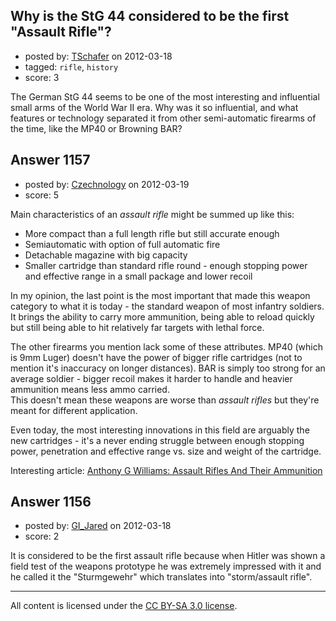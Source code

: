 ## Why is the StG 44 considered to be the first "Assault Rifle"?

- posted by: [TSchafer](https://stackexchange.com/users/-1/379-tschafer) on 2012-03-18
- tagged: `rifle`, `history`
- score: 3

The German StG 44 seems to be one of the most interesting and influential small arms of the World War II era. Why was it so influential, and what features or technology separated it from  other semi-automatic firearms of the time, like the MP40 or Browning BAR?


## Answer 1157

- posted by: [Czechnology](https://stackexchange.com/users/-1/101-czechnology) on 2012-03-19
- score: 5

Main characteristics of an *assault rifle* might be summed up like this:

* More compact than a full length rifle but still accurate enough
* Semiautomatic with option of full automatic fire
* Detachable magazine with big capacity
* Smaller cartridge than standard rifle round - enough stopping power and effective range in a small package and lower recoil

In my opinion, the last point is the most important that made this weapon category to what it is today - the standard weapon of most infantry soldiers.  
It brings the ability to carry more ammunition, being able to reload quickly but still being able to hit relatively far targets with lethal force.

The other firearms you mention lack some of these attributes. MP40 (which is 9mm Luger) doesn't have the power of bigger rifle cartridges (not to mention it's inaccuracy on longer distances). BAR is simply too strong for an average soldier - bigger recoil makes it harder to handle and heavier ammunition means less ammo carried.  
This doesn't mean these weapons are worse than _assault rifles_ but they're meant for different application.

Even today, the most interesting innovations in this field are arguably the new cartridges - it's a never ending struggle between enough stopping power, penetration and effective range vs. size and weight of the cartridge.  

Interesting article: [Anthony G Williams: Assault Rifles And Their Ammunition](http://www.quarry.nildram.co.uk/Assault.htm)


## Answer 1156

- posted by: [GI_Jared](https://stackexchange.com/users/-1/488-gi-jared) on 2012-03-18
- score: 2

It is considered to be the first assault rifle because when Hitler was shown a field test of the weapons prototype he was extremely impressed with it and he called it the "Sturmgewehr" which translates into "storm/assault rifle".



---

All content is licensed under the [CC BY-SA 3.0 license](https://creativecommons.org/licenses/by-sa/3.0/).
